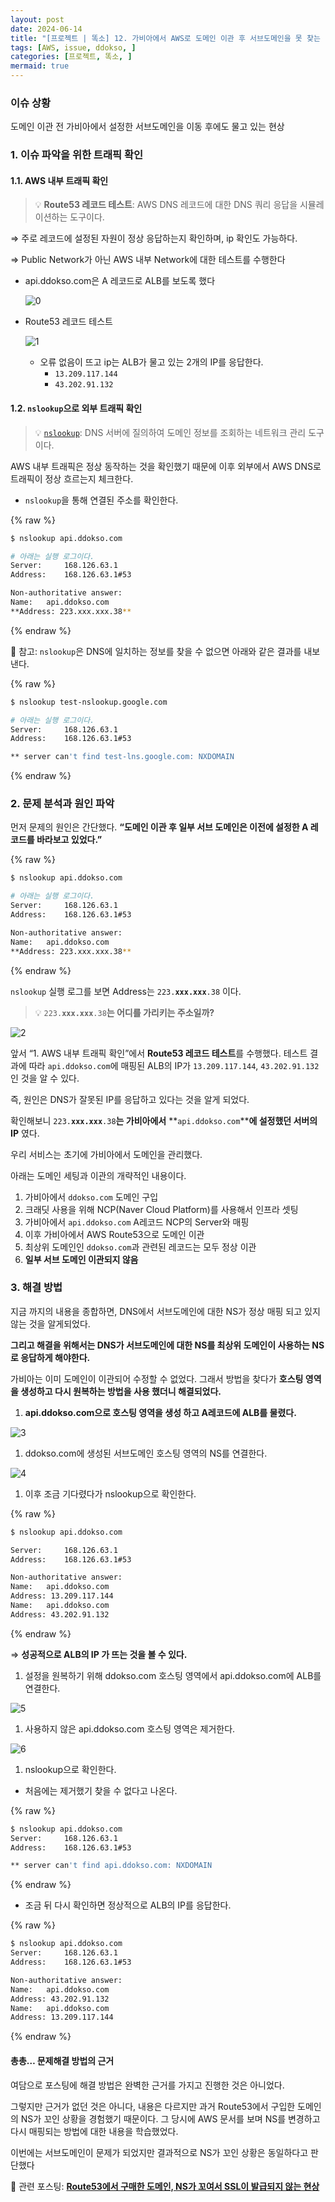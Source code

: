 ```yaml
---
layout: post
date: 2024-06-14
title: "[프로젝트 | 똑소] 12. 가비아에서 AWS로 도메인 이관 후 서브도메인을 못 찾는 이슈"
tags: [AWS, issue, ddokso, ]
categories: [프로젝트, 똑소, ]
mermaid: true
---
```




### 이슈 상황


도메인 이관 전 가비아에서 설정한 서브도메인을 이동 후에도 물고 있는 현상



### 1. 이슈 파악을 위한 트래픽 확인



#### 1.1. AWS 내부 트래픽 확인


> 💡 **Route53 레코드 테스트**: AWS DNS 레코드에 대한 DNS 쿼리 응답을 시뮬레이션하는 도구이다.


⇒ 주로 레코드에 설정된 자원이 정상 응답하는지 확인하며, ip 확인도 가능하다.


⇒ Public Network가 아닌 AWS 내부 Network에 대한 테스트를 수행한다

- api.ddokso.com은 A 레코드로 ALB를 보도록 했다

	![0](/assets/img/2024-06-14-프로젝트--똑소-12.-가비아에서-AWS로-도메인-이관-후-서브도메인을-못-찾는-이슈.md/0.png)

- Route53 레코드 테스트

	![1](/assets/img/2024-06-14-프로젝트--똑소-12.-가비아에서-AWS로-도메인-이관-후-서브도메인을-못-찾는-이슈.md/1.png)

	- 오류 없음이 뜨고 ip는 ALB가 물고 있는 2개의 IP를 응답한다.
		- `13.209.117.144`
		- `43.202.91.132`


#### 1.2. `nslookup`으로 외부 트래픽 확인


> 💡 [`nslookup`](https://ko.wikipedia.org/wiki/Nslookup): DNS 서버에 질의하여 도메인 정보를 조회하는 네트워크 관리 도구이다.


AWS 내부 트래픽은 정상 동작하는 것을 확인했기 때문에 이후 외부에서 AWS DNS로 트래픽이 정상 흐르는지 체크한다.

- `nslookup`을 통해 연결된 주소를 확인한다.


{% raw %}
```bash
$ nslookup api.ddokso.com

# 아래는 실행 로그이다.
Server:		168.126.63.1
Address:	168.126.63.1#53

Non-authoritative answer:
Name:	api.ddokso.com
**Address: 223.xxx.xxx.38**
```
{% endraw %}



📌 참고: `nslookup`은 DNS에 일치하는 정보를 찾을 수 없으면 아래와 같은 결과를 내보낸다.



{% raw %}
```bash
$ nslookup test-nslookup.google.com

# 아래는 실행 로그이다.
Server:		168.126.63.1
Address:	168.126.63.1#53

** server can't find test-lns.google.com: NXDOMAIN
```
{% endraw %}




### 2. 문제 분석과 원인 파악


먼저 문제의 원인은 간단했다. **“도메인 이관 후 일부 서브 도메인은 이전에 설정한 A 레코드를 바라보고 있었다.”**



{% raw %}
```bash
$ nslookup api.ddokso.com

# 아래는 실행 로그이다.
Server:		168.126.63.1
Address:	168.126.63.1#53

Non-authoritative answer:
Name:	api.ddokso.com
**Address: 223.xxx.xxx.38**
```
{% endraw %}



`nslookup` 실행 로그를 보면 Address는 `223.`**`xxx.xxx`**`.38` 이다.


> 💡 `223.`**`xxx.xxx`**`.38`**는 어디를 가리키는 주소일까?**


![2](/assets/img/2024-06-14-프로젝트--똑소-12.-가비아에서-AWS로-도메인-이관-후-서브도메인을-못-찾는-이슈.md/2.png)


앞서 “1. AWS 내부 트래픽 확인”에서 **Route53 레코드 테스트**를 수행했다. 테스트 결과에 따라 `api.ddokso.com`에 매핑된 ALB의 IP가 `13.209.117.144`, `43.202.91.132`인 것을 알 수 있다. 


즉, 원인은 DNS가 잘못된 IP를 응답하고 있다는 것을 알게 되었다.


확인해보니 `223.`**`xxx.xxx`**`.38`**는 가비아에서** **`api.ddokso.com`****에 설정했던 서버의 IP** 였다.


우리 서비스는 초기에 가비아에서 도메인을 관리했다. 


아래는 도메인 세팅과 이관의 개략적인 내용이다.

1. 가비아에서 `ddokso.com` 도메인 구입
2. 크래딧 사용을 위해 NCP(Naver Cloud Platform)를 사용해서 인프라 셋팅
3. 가비아에서 `api.ddokso.com` A레코드 NCP의 Server와 매핑
4. 이후 가비아에서 AWS Route53으로 도메인 이관
5. 최상위 도메인인 `ddokso.com`과 관련된 레코드는 모두 정상 이관
6. **일부 서브 도메인 이관되지 않음**


### 3. 해결 방법


지금 까지의 내용을 종합하면, DNS에서 서브도메인에 대한 NS가 정상 매핑 되고 있지 않는 것을 알게되었다. 


**그리고 해결을 위해서는 DNS가 서브도메인에 대한 NS를 최상위 도메인이 사용하는 NS로 응답하게 해야한다.**


가비아는 이미 도메인이 이관되어 수정할 수 없었다.
그래서 방법을 찾다가 **호스팅 영역을 생성하고 다시 원복하는 방법을 사용 했더니 해결되었다.**

1. **api.ddokso.com으로 호스팅 영역을 생성 하고 A레코드에 ALB를 물렸다.**

![3](/assets/img/2024-06-14-프로젝트--똑소-12.-가비아에서-AWS로-도메인-이관-후-서브도메인을-못-찾는-이슈.md/3.png)

1. ddokso.com에 생성된 서브도메인 호스팅 영역의 NS를 연결한다.

![4](/assets/img/2024-06-14-프로젝트--똑소-12.-가비아에서-AWS로-도메인-이관-후-서브도메인을-못-찾는-이슈.md/4.png)

1. 이후 조금 기다렸다가 nslookup으로 확인한다.


{% raw %}
```bash
$ nslookup api.ddokso.com

Server:		168.126.63.1
Address:	168.126.63.1#53

Non-authoritative answer:
Name:	api.ddokso.com
Address: 13.209.117.144
Name:	api.ddokso.com
Address: 43.202.91.132
```
{% endraw %}



⇒ **성공적으로 ALB의 IP 가 뜨는 것을 볼 수 있다.**

1. 설정을 원복하기 위해 ddokso.com 호스팅 영역에서 api.ddokso.com에 ALB를 연결한다.

![5](/assets/img/2024-06-14-프로젝트--똑소-12.-가비아에서-AWS로-도메인-이관-후-서브도메인을-못-찾는-이슈.md/5.png)

1. 사용하지 않은 api.ddokso.com 호스팅 영역은 제거한다.

![6](/assets/img/2024-06-14-프로젝트--똑소-12.-가비아에서-AWS로-도메인-이관-후-서브도메인을-못-찾는-이슈.md/6.png)

1. nslookup으로 확인한다.
- 처음에는 제거했기 찾을 수 없다고 나온다.


{% raw %}
```bash
$ nslookup api.ddokso.com
Server:		168.126.63.1
Address:	168.126.63.1#53

** server can't find api.ddokso.com: NXDOMAIN
```
{% endraw %}


- 조금 뒤 다시 확인하면 정상적으로 ALB의 IP를 응답한다.


{% raw %}
```bash
$ nslookup api.ddokso.com
Server:		168.126.63.1
Address:	168.126.63.1#53

Non-authoritative answer:
Name:	api.ddokso.com
Address: 43.202.91.132
Name:	api.ddokso.com
Address: 13.209.117.144
```
{% endraw %}




#### 총총… 문제해결 방법의 근거 


여담으로 포스팅에 해결 방법은 완벽한 근거를 가지고 진행한 것은 아니었다.


그렇지만 근거가 없던 것은 아니다, 내용은 다르지만 과거 Route53에서 구입한 도메인의 NS가 꼬인 상황을 경험했기 때문이다. 그 당시에 AWS 문서를 보며 NS를 변경하고 다시 매핑되는 방법에 대한 내용을 학습했었다.


이번에는 서브도메인이 문제가 되었지만 결과적으로 NS가 꼬인 상황은 동일하다고 판단했다


📌 관련 포스팅: [**Route53에서 구매한 도메인, NS가 꼬여서 SSL이 발급되지 않는 현상**](https://dbwogus94.github.io/posts/Route53%EC%97%90%EC%84%9C-%EA%B5%AC%EB%A7%A4%ED%95%9C-%EB%8F%84%EB%A9%94%EC%9D%B8,-NS%EA%B0%80-%EA%BC%AC%EC%97%AC%EC%84%9C-SSL%EC%9D%B4-%EB%B0%9C%EA%B8%89%EB%90%98%EC%A7%80-%EC%95%8A%EB%8A%94-%ED%98%84%EC%83%81/)

